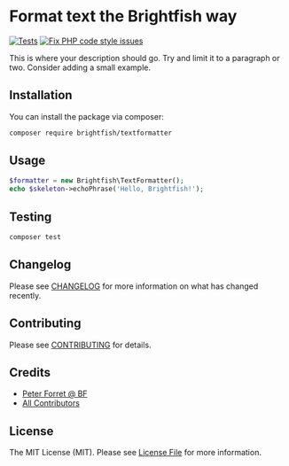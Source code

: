 # Format text the Brightfish way

[![Tests](https://github.com/brightfish-be/TextFormatter/actions/workflows/run-tests.yml/badge.svg)](https://github.com/brightfish-be/TextFormatter/actions/workflows/run-tests.yml)
[![Fix PHP code style issues](https://github.com/brightfish-be/TextFormatter/actions/workflows/fix-php-code-style-issues.yml/badge.svg)](https://github.com/brightfish-be/TextFormatter/actions/workflows/fix-php-code-style-issues.yml)


This is where your description should go. Try and limit it to a paragraph or two. Consider adding a small example.



## Installation

You can install the package via composer:

```bash
composer require brightfish/textformatter
```

## Usage

```php
$formatter = new Brightfish\TextFormatter();
echo $skeleton->echoPhrase('Hello, Brightfish!');
```

## Testing

```bash
composer test
```

## Changelog

Please see [CHANGELOG](CHANGELOG.md) for more information on what has changed recently.

## Contributing

Please see [CONTRIBUTING](https://github.com/spatie/.github/blob/main/CONTRIBUTING.md) for details.

## Credits

- [Peter Forret @ BF](https://github.com/brightfish)
- [All Contributors](../../contributors)

## License

The MIT License (MIT). Please see [License File](LICENSE.md) for more information.
